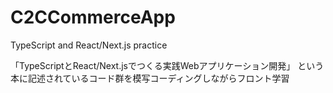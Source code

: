 # C2CCommerceApp
TypeScript and React/Next.js practice

「TypeScriptとReact/Next.jsでつくる実践Webアプリケーション開発」
という本に記述されているコード群を模写コーディングしながらフロント学習

